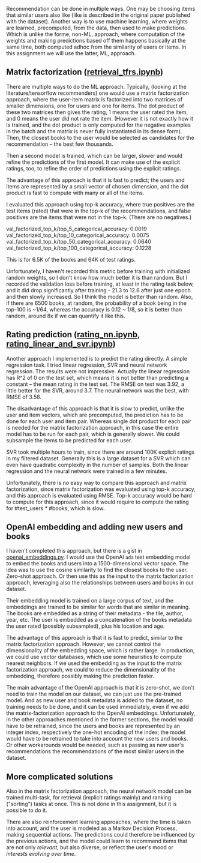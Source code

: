 Recommendation can be done in multiple ways. One may be choosing items that similar users also like (like is described in the original 
paper published with the dataset). Another way is to use machine learning, where weights are learned, precomputed, from the data, then used
to make predictions.
Which is unlike the forme, non-ML, approach, where computation of the weights and making predictions based off them happens basically at the same time, 
both computed adhoc from the similarity of users or items. In this assignment we will use the latter, ML, approach. 

## Matrix factorization ([retrieval_tfrs.ipynb](retrieval_tfrs.ipynb))
There are multiple ways to do the ML approach. Typically, (looking at the literature/tensorflow recommenders) one would use a matrix factorization approach, 
where the user-item matrix is factorized into two matrices of smaller dimensions, one for users and one for items. The dot product of these two matrices 
then gives the rating, 1 means the user rated the item, and 0 means
the user did not rate the item. (However it is not exactly how it is trained, and the dot product is only computed for the
negative examples in the batch and the matrix is never fully instantiated in its dense form). Then, the closest books to the 
user would be selected as candidates for the recommendation – the best few thousands.

Then a second model is trained, which can be larger, slower and would refine the predictions of the first model. It can make use of
the explicit ratings, too, to refine the order of predictions using the explicit ratings. 

The advantage of this approach is that it is fast to predict; the users and items are represented by a small vector of chosen dimension, and the dot product
is fast to compute with many or all of the items.

I evaluated this approach using top-k accuracy, where true positives are the test items (rated) that were in the top-k of the recommendations, and false positives
are the items that were not in the top-k. (There are no negatives.) 

val_factorized_top_k/top_5_categorical_accuracy: 0.0019  
val_factorized_top_k/top_10_categorical_accuracy: 0.0075  
val_factorized_top_k/top_50_categorical_accuracy: 0.0640  
val_factorized_top_k/top_100_categorical_accuracy: 0.1228  

This is for 6.5K of the books and 64K of test ratings. 

Unfortunately, I haven't recorded this metric before training with initialized random weights, so I don't know how much better it is than random.
But I recorded the validation loss before training, at least in the rating task below, and it did drop significantly 
after training - 21.3 to 12.6 after just one epoch and then slowly increased. So I think the model is better than random.
Also, if there are 6500 books, at random, the probability of a book being in the top-100 is ~1/64, whereas the accuracy is 0.12 ~ 1/8, so it is better than random, around 8x
if we can quantify it like this.

## Rating prediction ([rating_nn.ipynb](rating_nn.ipynb), [rating_linear_and_svr.ipynb](rating_linear_and_svr.ipynb))

Another approach I implemented is to predict the rating directly. A simple regression task. I tried linear regression, SVR and neural network regression.
The results were not impressive. Actually the linear regression has R^2 of 0 on the test set, which means it is not better than predicting a constant – the mean rating
in the test set. The RMSE on test was 3.92, a little better for the SVR, around 3.7. The neural network was the best, with RMSE of 3.58.

The disadvantage of this approach is that it is slow to predict, unlike the user and item vectors, which are precomputed, the prediction
has to be done for each user and item pair. Whereas single dot product for each pair is needed for the matrix factorization approach, in this case 
the entire model has to be run for each pair, which is generally slower. We could subsample the items to be predicted for each user.

SVR took multiple hours to train, since there are around 100K explicit ratings in my filtered dataset. Generally this is 
a large dataset for a SVR which can even have quadratic complexity in the number of samples. Both the linear regression and the neural network
were trained in a few minutes.

Unfortunately, there is no easy way to compare this approach and matrix factorization, since matrix factorization was evaluated using
top-k accuracy, and this approach is evaluated using RMSE. Top-k accuracy would be hard to compute for this approach, since it would require
to compute the rating for #test_users * #books, which is slow.

## OpenAI embedding and adding new users and books

I haven't completed this approach, but there is a gist in  [openai_embeddings.py](openai_embeddings.py). I would use the OpenAI `ada` text embedding model to embed the books and users
into a 1500-dimensional vector space. The idea was to use the cosine similarity to find the closest books to the user. Zero-shot approach.
Or then use this as the input to the matrix factorization approach, leveraging also the relationships between users and books in our dataset.

Their embedding model is trained on a large corpus of text, and the embeddings are trained to be similar for words that are similar in meaning. 
The books are embedded as a string of their metadata - the tile, author, year, etc. The user is embedded as a concatenation
of the books metadata the user rated (possibly subsampled), plus his location and age.

The advantage of this approach is that it is fast to predict, similar to the matrix factorization approach. However, we cannot control the 
dimensionality of the embedding space, which is rather large. In production, we could use vector databases, which use some 
heuristics to compute nearest neighbors. If we used the embedding as the input to the matrix factorization approach,
we could to reduce the dimensionality of the embedding, therefore possibly making the prediction faster.

The main advantage of the OpenAI approach is that it is zero-shot, we don't need to train the model on our dataset, we can just use the pre-trained model. And as new
user and book metadata is added to the dataset, no training needs to be done, and it can be used immediately, even if we add the matrix-factorization approach to the OpenAI embeddings.
Unfortunately, in the other approaches mentioned in the former sections, the model would have to be retrained, since the users and books are represented by an integer index, respectively the
one-hot encoding of the index; the model would have to be retrained to take into account the new users and books. Or other workarounds would be needed, such
as passing as new user's recommendations the recommendations of the most similar users in the dataset.


## More complicated solutions

Also in the matrix factorization approach, the neural network model can be trained multi-task, for retrieval (implicit ratings mainly) and ranking ("sorting") tasks
at once. This is not done in this assignment, but it is possible to do it.

There are also reinforcement learning approaches, where the time is taken into account, and the user is modeled as a Markov Decision Process, making sequential
actions. The predictions could therefore be influenced by the previous actions, and the model could learn to recommend items that are not only _relevant_, but also
diverse, or reflect the user's mood or _interests evolving over time_.
